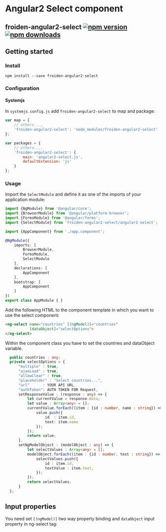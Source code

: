 # Angular2 Select component
## froiden-angular2-select [![npm version](https://badge.fury.io/js/froiden-angular2-select.svg)](http://badge.fury.io/js/froiden-angular2-select) [![npm downloads](https://img.shields.io/npm/dm/froiden-angular2-select.svg)](https://npmjs.org/froiden-angular2-select)

## Getting started

### Install

```
npm install --save froiden-angular2-select
```

### Configuration

#### Systemjs

In `systemjs.config.js` add `froiden-angular2-select` to map and package:

```javascript
var map = {
	// others...,
	'froiden-angular2-select': 'node_modules/froiden-angular2-select'
};

var packages = {
	// others...,
	'froiden-angular2-select': {
		main: 'angular2-select.js',
		defaultExtension: 'js'
	}
};
```

### Usage

Import the `SelectModule` and define it as one of the imports of your
application module:

```typescript
import {NgModule} from '@angular/core';
import {BrowserModule} from '@angular/platform-browser';
import {FormsModule} from '@angular/forms';
import {SelectModule} from 'froiden-angular2-select/angular2-select';

import {AppComponent} from './app.component';

@NgModule({
    imports: [
        BrowserModule,
        FormsModule,
        SelectModule
    ],
    declarations: [
        AppComponent
    ],
    bootstrap: [
        AppComponent
    ]
})
export class AppModule { }
```


Add the following HTML to the component template in which you want to use the
select component:

```html
<ng-select name="countries" [(ngModel)]="countries"
           [dataObject]="selectOptions">
</ng-select>
```

Within the component class you have to set the countries and dataObject variable.

```typescript
  public countries : any;
  private selectOptions = {
      "multiple" : true,
      "ajaxLoad" : true,
      "allowClear" : true,
      "placeholder" : "Select countries...",
      "url"      : YOUR API URL,
      "authToken": AUTH TOKEN FOR Request,
      setResponseValue : (response : any) => {
          let currentValue = response.data;
          let value : Array<any> = [];
          currentValue.forEach((item : {id : number, name : string}) => {
              value.push({
                  id  : item.id,
                  text: item.name
              });
          });
          return value;
      },
      setNgModelObject : (modelObject : any) => {
          let selectValues : Array<any> = [];
          modelObject.forEach((item : {id : number, text : string}) => {
              selectValues.push({
                  id : item.id,
                  textValue : item.text,
              });
          });
          return selectValues;
      }
  };
  ```

## Input properties

You need set `[(ngModel)]` two way property binding and `dataObject` input property in ng-select tag:
